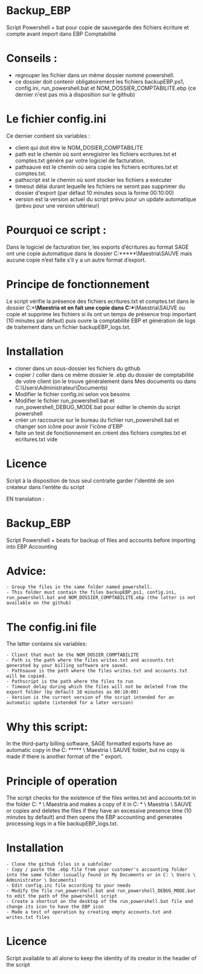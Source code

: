 # Backup_EBP
Script Powershell + bat pour copie de sauvegarde des fichiers écriture et compte avant import dans EBP Comptabilité


# Conseils : 
  - regrouper les fichier dans un même dossier nommé powershell.
  - ce dossier doit contenir obligatoirement les fichiers backupEBP.ps1, config.ini, run_powershell.bat et NOM_DOSSIER_COMPTABILITE.ebp (ce dernier n'est pas mis à disposition sur le github)
  
  
# Le fichier config.ini
Ce dernier contient six variables : 
  - client qui doit être le NOM_DOSIER_COMPTABILITE
  - path est le chemin où sont enregistrer les fichiers ecritures.txt et comptes.txt généré par votre logiciel de facturation.
  - pathsauve est le chemin où sera copie les fichiers ecritures.txt et comptes.txt.
  - pathscript est le chemin où sont stocker les fichiers a exécuter
  - timeout délai durant lequelle les fichiers ne seront pas supprimer du dossier d'export (par défaut 10 minutes sous la forme 00:10:00)
  - version est la version actuel du script prévu pour un update automatique (prévu pour une version ultérieur)


# Pourquoi ce script :
Dans le logiciel de facturation tier, les exports d’écritures au format SAGE ont une copie automatique dans le dossier C:\*****\Maestria\SAUVE mais aucune copie n’est faite s’il y a un autre format d’export.


# Principe de fonctionnement
Le script vérifie la présence des fichiers ecritures.txt et comptes.txt dans le dossier C:\*****\Maestria et en fait une copie dans C:\*****\Maestria\SAUVE ou copie et supprime les fichiers si ils ont un temps de présence trop important (10 minutes par défaut) puis ouvre la comptabilité EBP et génération de logs de traitement dans un fichier backupEBP_logs.txt. 


# Installation
 - cloner dans un sous-dossier les fichiers du github
 - copier / coller dans ce même dossier le .ebp du dossier de comptabilité de votre client (on le trouve généralement dans Mes documents ou dans C:\Users\Administrateur\Documents)
 - Modifier le fichier config.ini selon vos besoins
 - Modifier le fichier run_powershell.bat et run_powershell_DEBUG_MODE.bat pour éditer le chemin du script powershell
 - créer un raccourcie sur le bureau du fichier run_powershell.bat et changer son icône pour avoir l'icône d'EBP
 - faite un test de fonctionnement en créent des fichiers comptes.txt et ecritures.txt vide
 
 
# Licence
Script à la disposition de tous seul contraite garder l'identité de son créateur dans l'entête du script


EN translation :
# Backup_EBP
Script Powershell + beats for backup of files and accounts before importing into EBP Accounting

# Advice:
    - Group the files in the same folder named powershell.
    - This folder must contain the files backupEBP.ps1, config.ini, run_powershell.bat and NOM_DOSSIER_COMPTABILITE.ebp (the latter is not available on the github)

# The config.ini file
The latter contains six variables:

    - Client that must be the NOM_DOSIER_COMPTABILITE
    - Path is the path where the files writes.txt and accounts.txt generated by your billing software are saved.
    - Pathsauve is the path where the files writes.txt and accounts.txt will be copied.
    - Pathscript is the path where the files to run
    - Timeout delay during which the files will not be deleted from the export folder (by default 10 minutes as 00:10:00)
    - Version is the current version of the script intended for an automatic update (intended for a later version)

# Why this script:
In the third-party billing software, SAGE formatted exports have an automatic copy in the C: ***** \ Maestria \ SAUVE folder, but no copy is made if there is another format of the " export.

# Principle of operation
The script checks for the existence of the files writes.txt and accounts.txt in the folder C: * \ Maestria and makes a copy of it in C: * \ Maestria \ SAUVE or copies and deletes the files if they have an excessive presence time (10 minutes by default) and then opens the EBP accounting and generates processing logs in a file backupEBP_logs.txt.

# Installation

    - Clone the github files in a subfolder
    - Copy / paste the .ebp file from your customer's accounting folder into the same folder (usually found in My Documents or in C: \ Users \ Administrator \ Documents)
    - Edit config.ini file according to your needs
    - Modify the file run_powershell.bat and run_powershell_DEBUG_MODE.bat to edit the path of the powershell script
    - Create a shortcut on the desktop of the run_powershell.bat file and change its icon to have the EBP icon
    - Made a test of operation by creating empty accounts.txt and writes.txt files

# Licence
Script available to all alone to keep the identity of its creator in the header of the script
